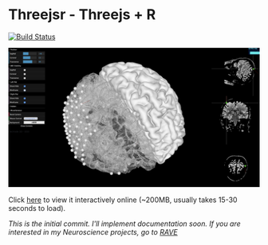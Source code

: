 # Threejsr - Threejs + R

[![Build Status](https://travis-ci.org/dipterix/threejsr.svg?branch=master)](https://travis-ci.org/dipterix/threejsr)

![Threejsr in RAVE](https://raw.githubusercontent.com/dipterix/threejsr/master/inst/screenshot.png)

Click <a href='http://34.214.213.191/' target='_blank'>here</a> to view it interactively online (~200MB, usually takes 15-30 seconds to load).


*This is the initial commit. I'll implement documentation soon. If you are interested in my Neuroscience projects, go to [RAVE](https://github.com/beauchamplab/rave)*
